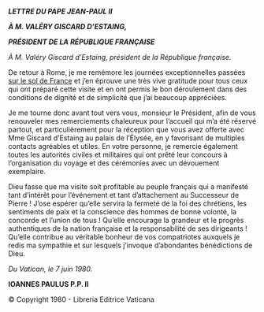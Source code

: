 ***LETTRE DU PAPE JEAN-PAUL II***

***À M. VALÉRY GISCARD D’ESTAING,***

***PRÉSIDENT DE LA RÉPUBLIQUE FRANÇAISE***

*À M. Valéry Giscard d’Estaing, président de la République française.*

De retour à Rome, je me remémore les journées exceptionnelles passées [sur le sol de France](/content/john-paul-ii/fr/travels/sub_index1980/trav_parigi.html) et j’en éprouve une très vive gratitude pour tous ceux qui ont préparé cette visite et en ont permis le bon déroulement dans des conditions de dignité et de simplicité que j’ai beaucoup appréciées.

Je me tourne donc avant tout vers vous, monsieur le Président, afin de vous renouveler mes remerciements chaleureux pour l’accueil qui m’a été réservé partout, et particulièrement pour la réception que vous avez offerte avec Mme Giscard d’Estaing au palais de l’Élysée, en y favorisant de multiples contacts agréables et utiles. En votre personne, je remercie également toutes les autorités civiles et militaires qui ont prêté leur concours à l’organisation du voyage et des cérémonies avec un dévouement exemplaire.

Dieu fasse que ma visite soit profitable au peuple français qui a manifesté tant d’intérêt pour l’événement et tant d’attachement au Successeur de Pierre ! J’ose espérer qu’elle servira la fermeté de la foi des chrétiens, les sentiments de paix et la conscience des hommes de bonne volonté, la concorde et l’union de tous ! Qu’elle encourage la grandeur et le progrès authentiques de la nation française et la responsabilité de ses dirigeants ! Qu’elle contribue au véritable bonheur de vos compatriotes auxquels je redis ma sympathie et sur lesquels j’invoque d’abondantes bénédictions de Dieu.

*Du Vatican, le 7 juin 1980.*

**IOANNES PAULUS P.P. II**

© Copyright 1980 - Libreria Editrice Vaticana